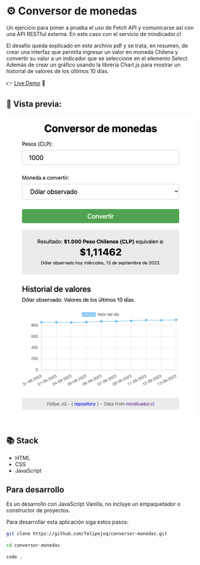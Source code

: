 # ⚙️ Conversor de monedas

Un ejercicio para poner a prueba el uso de Fetch API y comunicarse así con una API RESTful externa.
En este caso con el servicio de mindicador.cl

El desafío queda explicado en este archivo pdf y se trata, en resumen, de crear una interfaz que permita
ingresar un valor en moneda Chilena y convertir su valor a un indicador que se seleccione en el elemento Select.
Además de crear un gráfico usando la librería Chart.js para mostrar un historial de valores de los últimos 10 días.

👉 [Live Demo](https://felipejoq.github.io/conversor-monedas/) 🚀

## 📸 Vista previa:
![alt text](https://github.com/felipejoq/conversor-monedas/blob/main/assets/img/preview.png?raw=true)

## 📚 Stack
- HTML
- CSS
- JavaScript

## Para desarrollo

Es un desarrollo con JavaScript Vanilla, no incluye un empaquetador o constructor de proyectos.

Para desarrollar esta aplicación siga estos pasos:

```bash
git clone https://github.com/felipejoq/conversor-monedas.git
```
```bash
cd conversor-monedas
```
```bash
code .
```

